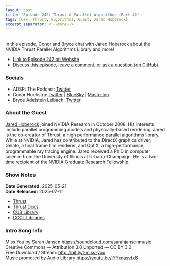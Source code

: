 ```yaml
---
layout: post
title: "Episode 242: Thrust & Parallel Algorithms (Part 4)"
tags: [C++, Thrust, Algorithms, Guest, Jared Hoberock]
excerpt_separator: <!--more-->
---
```


<div id="buzzsprout-player-17486967"></div><script src="https://www.buzzsprout.com/1501960/episodes/17486967-episode-242-thrust-parallel-algorithms-part-4.js?container_id=buzzsprout-player-17486967&player=small" type="text/javascript" charset="utf-8"></script>

<br>In this episode, Conor and Bryce chat with Jared Hoberock about the NVIDIA Thrust Parallel Algorithms Library and more!

<!--more-->

* [Link to Episode 242 on Website](https://adspthepodcast.com/2025/07/11/Episode-242.html)
* [Discuss this episode, leave a comment, or ask a question (on GitHub)](https://github.com/codereport/adsp2/discussions/141)

### Socials
 
* ADSP: The Podcast: [Twitter](https://twitter.com/adspthepodcast)
* Conor Hoekstra: [Twitter](https://twitter.com/code_report) \| [BlueSky](https://bsky.app/profile/codereport.bsky.social) \| [Mastodon](https://mastodon.social/@code_report)
* Bryce Adelstein Lelbach: [Twitter](https://x.com/blelbach)

### About the Guest

[Jared Hoberock](https://github.com/jaredhoberock) joined NVIDIA Research in October 2008. His interests include parallel programming models and physically-based rendering. Jared is the co-creator of Thrust, a high performance parallel algorithms library. While at NVIDIA, Jared has contributed to the DirectX graphics driver, Gelato, a final frame film renderer, and OptiX, a high-performance, programmable ray tracing engine. Jared received a Ph.D in computer science from the University of Illinois at Urbana-Champaign. He is a two-time recipient of the NVIDIA Graduate Research Fellowship.

### Show Notes

**Date Generated:** 2025-05-21 <br>
**Date Released:** 2025-07-11

* [Thrust](https://github.com/NVIDIA/cccl/tree/main/thrust)
* [Thrust Docs](https://nvidia.github.io/cccl/thrust/)  
* [CUB Library](https://nvidia.github.io/cccl/cub/)
* [CCCL Libraries](https://nvidia.github.io/cccl)

### Intro Song Info
 
Miss You by Sarah Jansen https://soundcloud.com/sarahjansenmusic<br>
Creative Commons — Attribution 3.0 Unported — CC BY 3.0<br>
Free Download / Stream: http://bit.ly/l-miss-you<br>
Music promoted by Audio Library https://youtu.be/iYYxnasvfx8<br>
